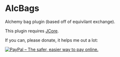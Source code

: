 AlcBags
=======

Alchemy bag plugin (based off of equivilant exchange).

This plugin requires [JCore](https://github.com/Juicy66173/JCore).




If you can, please donate, it helps me out a lot:

[![PayPal – The safer, easier way to pay online.](https://www.paypalobjects.com/en_GB/i/btn/btn_donate_LG.gif)](https://www.paypal.com/cgi-bin/webscr?hosted_button_id=9E95VL3MAXED2&item_name=AlcBags+%28from+github.com%29&cmd=_s-xclick)
